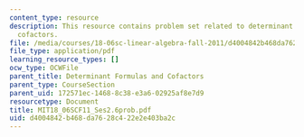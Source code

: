 ```yaml
---
content_type: resource
description: This resource contains problem set related to determinant dormulas and
  cofactors.
file: /media/courses/18-06sc-linear-algebra-fall-2011/d4004842b468da7628c422e2e403ba2c_MIT18_06SCF11_Ses2.6prob.pdf
file_type: application/pdf
learning_resource_types: []
ocw_type: OCWFile
parent_title: Determinant Formulas and Cofactors
parent_type: CourseSection
parent_uid: 172571ec-1468-8c38-e3a6-02925af8e7d9
resourcetype: Document
title: MIT18_06SCF11_Ses2.6prob.pdf
uid: d4004842-b468-da76-28c4-22e2e403ba2c
---
```

